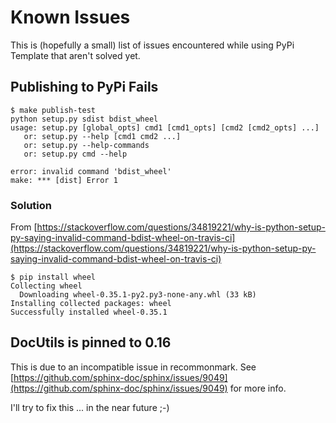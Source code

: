 # Known Issues

This is (hopefully a small) list of issues encountered while using PyPi Template that aren't solved yet.

## Publishing to PyPi Fails

```console
$ make publish-test
python setup.py sdist bdist_wheel
usage: setup.py [global_opts] cmd1 [cmd1_opts] [cmd2 [cmd2_opts] ...]
   or: setup.py --help [cmd1 cmd2 ...]
   or: setup.py --help-commands
   or: setup.py cmd --help

error: invalid command 'bdist_wheel'
make: *** [dist] Error 1
```

### Solution

From [https://stackoverflow.com/questions/34819221/why-is-python-setup-py-saying-invalid-command-bdist-wheel-on-travis-ci](https://stackoverflow.com/questions/34819221/why-is-python-setup-py-saying-invalid-command-bdist-wheel-on-travis-ci)

```console
$ pip install wheel
Collecting wheel
  Downloading wheel-0.35.1-py2.py3-none-any.whl (33 kB)
Installing collected packages: wheel
Successfully installed wheel-0.35.1
```

## DocUtils is pinned to 0.16

This is due to an incompatible issue in recommonmark. See [https://github.com/sphinx-doc/sphinx/issues/9049](https://github.com/sphinx-doc/sphinx/issues/9049) for more info. 

I'll try to fix this ... in the near future ;-)
